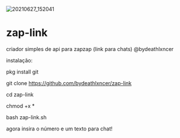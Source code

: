 ![20210627_152041](https://user-images.githubusercontent.com/83184525/123555354-a7ac1300-d75b-11eb-92fb-70c83883c585.jpg)
# zap-link
criador simples de api para zapzap (link para chats) @bydeathlxncer

instalação:

pkg install git

git clone https://github.com/bydeathlxncer/zap-link

cd zap-link

chmod +x *

bash zap-link.sh

agora insira o número e um texto para chat!
